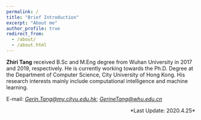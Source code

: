 ```yaml
---
permalink: /
title: "Brief Introduction"
excerpt: "About me"
author_profile: true
redirect_from: 
  - /about/
  - /about.html
---
```


**Zhiri Tang** received B.Sc and M.Eng degree from Wuhan University in 2017 and 2019, respectively. He is currently working towards the Ph.D. Degree at the Department of Computer Science, City University of Hong Kong. His research interests mainly include computational intelligence and machine learning.


E-mail: *Gerin.Tang@my.cityu.edu.hk*; *GerineTang@whu.edu.cn*

<p align="right"> *Last Update: 2020.4.25* </p>
